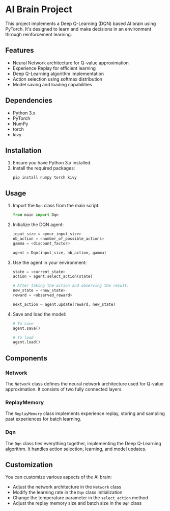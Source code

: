 # AI Brain Project

This project implements a Deep Q-Learning (DQN) based AI brain using PyTorch. It's designed to learn and make decisions in an environment through reinforcement learning.

## Features

- Neural Network architecture for Q-value approximation
- Experience Replay for efficient learning
- Deep Q-Learning algorithm implementation
- Action selection using softmax distribution
- Model saving and loading capabilities

## Dependencies

- Python 3.x
- PyTorch
- NumPy
- torch
- kivy

## Installation

1. Ensure you have Python 3.x installed.
2. Install the required packages:
   ```
   pip install numpy torch kivy
   ```

## Usage

1. Import the `Dqn` class from the main script:
   ```python
   from main import Dqn
   ```

2. Initialize the DQN agent:
   ```python
   input_size = <your_input_size>
   nb_action = <number_of_possible_actions>
   gamma = <discount_factor>
   
   agent = Dqn(input_size, nb_action, gamma)
   ```

3. Use the agent in your environment:
   ```python
   state = <current_state>
   action = agent.select_action(state)
   
   # After taking the action and observing the result:
   new_state = <new_state>
   reward = <observed_reward>
   
   next_action = agent.update(reward, new_state)
   ```

4. Save and load the model:
   ```python
   # To save
   agent.save()
   
   # To load
   agent.load()
   ```

## Components

### Network

The `Network` class defines the neural network architecture used for Q-value approximation. It consists of two fully connected layers.

### ReplayMemory

The `ReplayMemory` class implements experience replay, storing and sampling past experiences for batch learning.

### Dqn

The `Dqn` class ties everything together, implementing the Deep Q-Learning algorithm. It handles action selection, learning, and model updates.

## Customization

You can customize various aspects of the AI brain:

- Adjust the network architecture in the `Network` class
- Modify the learning rate in the `Dqn` class initialization
- Change the temperature parameter in the `select_action` method
- Adjust the replay memory size and batch size in the `Dqn` class
